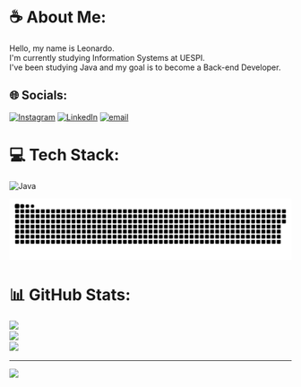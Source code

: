 # ☕ About Me:
Hello, my name is Leonardo.<br>I'm currently studying Information Systems at UESPI. <br>I've been studying Java and my goal is to become a Back-end Developer.


## 🌐 Socials:
[![Instagram](https://img.shields.io/badge/Instagram-%23E4405F.svg?logo=Instagram&logoColor=white)](https://instagram.com/s1drim_) [![LinkedIn](https://img.shields.io/badge/LinkedIn-%230077B5.svg?logo=linkedin&logoColor=white)](https://linkedin.com/in/www.linkedin.com/in/leonardo-sidrim) [![email](https://img.shields.io/badge/Email-D14836?logo=gmail&logoColor=white)](mailto:leonardosidrim2005@gmail.com) 

# 💻 Tech Stack:
![Java](https://img.shields.io/badge/java-%23ED8B00.svg?style=for-the-badge&logo=openjdk&logoColor=white)

<picture>
  <source media="(prefers-color-scheme: dark)" srcset="https://raw.githubusercontent.com/LeoSidrim/LeoSidrim/output/github-snake-dark.svg" />
  <source media="(prefers-color-scheme: light)" srcset="https://raw.githubusercontent.com/LeoSidrim/LeoSidrim/output/github-snake.svg" />
  <img alt="github-snake" src="https://raw.githubusercontent.com/LeoSidrim/LeoSidrim/output/github-snake.svg" />
</picture>

# 📊 GitHub Stats:
![](https://github-readme-stats.vercel.app/api?username=LeoSidrim&theme=dark&hide_border=false&include_all_commits=false&count_private=false)<br/>
![](https://nirzak-streak-stats.vercel.app/?user=LeoSidrim&theme=dark&hide_border=false)<br/>
![](https://github-readme-stats.vercel.app/api/top-langs/?username=LeoSidrim&theme=dark&hide_border=false&include_all_commits=false&count_private=false&layout=compact)

---
[![](https://visitcount.itsvg.in/api?id=LeoSidrim&icon=0&color=0)](https://visitcount.itsvg.in)

<!-- Proudly created with GPRM ( https://gprm.itsvg.in ) -->

